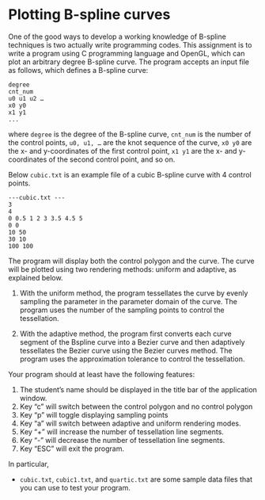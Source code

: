 # Plotting B-spline curves

One of the good ways to develop a working knowledge of B-spline techniques is two actually write programming codes. This assignment is to write a program using C programming language and OpenGL, which can plot an arbitrary degree B-spline curve. The program accepts an input file as follows, which defines a B-spline curve:
```````
degree
cnt_num
u0 u1 u2 …
x0 y0
x1 y1
...
```````
where `degree` is the degree of the B-spline curve, `cnt_num` is the number of the control points, `u0, u1, …` are the knot sequence of the curve, `x0 y0` are the x- and y-coordinates of the first control point, `x1 y1` are the x- and y-coordinates of the second control point, and so on.

Below `cubic.txt` is an example file of a cubic B-spline curve with 4 control points.
```````
---cubic.txt ---
3
4
0 0.5 1 2 3 3.5 4.5 5
0 0
10 50
30 10
100 100
```````
The program will display both the control polygon and the curve. The curve will be plotted using two rendering methods: uniform and adaptive, as explained below.

1. With the uniform method, the program tessellates the curve by evenly sampling the parameter in the parameter domain of the curve. The program uses the number of the sampling points to control the tessellation.

2. With the adaptive method, the program first converts each curve segment of the Bspline curve into a Bezier curve and then adaptively tessellates the Bezier curve using the Bezier curves method. The program uses the approximation tolerance to control the tessellation.

Your program should at least have the following features:
1. The student’s name should be displayed in the title bar of the application window.
2. Key “c” will switch between the control polygon and no control polygon
3. Key “p” will toggle displaying sampling points
4. Key “a” will switch between adaptive and uniform rendering modes.
5. Key “+” will increase the number of tessellation line segments.
6. Key “-” will decrease the number of tessellation line segments.
7. Key “ESC” will exit the program.

In particular,
* `cubic.txt`, `cubic1.txt`, and `quartic.txt` are some sample data files that you can use to
test your program.
